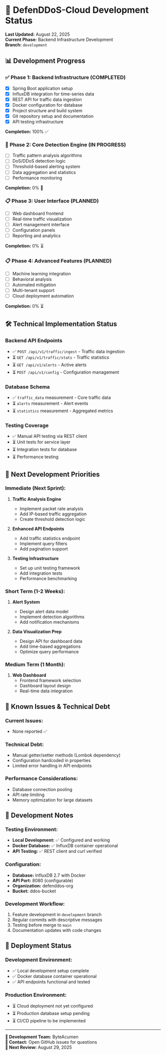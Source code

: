 # 🚧 DefenDDoS-Cloud Development Status

**Last Updated:** August 22, 2025  
**Current Phase:** Backend Infrastructure Development  
**Branch:** `development`

## 📊 Development Progress

### ✅ **Phase 1: Backend Infrastructure (COMPLETED)**
- [x] Spring Boot application setup
- [x] InfluxDB integration for time-series data
- [x] REST API for traffic data ingestion
- [x] Docker configuration for database
- [x] Project structure and build system
- [x] Git repository setup and documentation
- [x] API testing infrastructure

**Completion:** 100% ✅

### 🔄 **Phase 2: Core Detection Engine (IN PROGRESS)**
- [ ] Traffic pattern analysis algorithms
- [ ] DoS/DDoS detection logic
- [ ] Threshold-based alerting system
- [ ] Data aggregation and statistics
- [ ] Performance monitoring

**Completion:** 0% 🚧

### 📋 **Phase 3: User Interface (PLANNED)**
- [ ] Web dashboard frontend
- [ ] Real-time traffic visualization
- [ ] Alert management interface
- [ ] Configuration panels
- [ ] Reporting and analytics

**Completion:** 0% ⏳

### 📋 **Phase 4: Advanced Features (PLANNED)**
- [ ] Machine learning integration
- [ ] Behavioral analysis
- [ ] Automated mitigation
- [ ] Multi-tenant support
- [ ] Cloud deployment automation

**Completion:** 0% ⏳

## 🛠️ Technical Implementation Status

### **Backend API Endpoints**
- ✅ `POST /api/v1/traffic/ingest` - Traffic data ingestion
- ⏳ `GET /api/v1/traffic/stats` - Traffic statistics
- ⏳ `GET /api/v1/alerts` - Active alerts
- ⏳ `POST /api/v1/config` - Configuration management

### **Database Schema**
- ✅ `traffic_data` measurement - Core traffic data
- ⏳ `alerts` measurement - Alert events
- ⏳ `statistics` measurement - Aggregated metrics

### **Testing Coverage**
- ✅ Manual API testing via REST client
- ⏳ Unit tests for service layer
- ⏳ Integration tests for database
- ⏳ Performance testing

## 🎯 Next Development Priorities

### **Immediate (Next Sprint):**
1. **Traffic Analysis Engine**
   - Implement packet rate analysis
   - Add IP-based traffic aggregation
   - Create threshold detection logic

2. **Enhanced API Endpoints**
   - Add traffic statistics endpoint
   - Implement query filters
   - Add pagination support

3. **Testing Infrastructure**
   - Set up unit testing framework
   - Add integration tests
   - Performance benchmarking

### **Short Term (1-2 Weeks):**
1. **Alert System**
   - Design alert data model
   - Implement detection algorithms
   - Add notification mechanisms

2. **Data Visualization Prep**
   - Design API for dashboard data
   - Add time-based aggregations
   - Optimize query performance

### **Medium Term (1 Month):**
1. **Web Dashboard**
   - Frontend framework selection
   - Dashboard layout design
   - Real-time data integration

## 🐛 Known Issues & Technical Debt

### **Current Issues:**
- None reported ✅

### **Technical Debt:**
- Manual getter/setter methods (Lombok dependency)
- Configuration hardcoded in properties
- Limited error handling in API endpoints

### **Performance Considerations:**
- Database connection pooling
- API rate limiting
- Memory optimization for large datasets

## 📝 Development Notes

### **Testing Environment:**
- **Local Development:** ✅ Configured and working
- **Docker Database:** ✅ InfluxDB container operational
- **API Testing:** ✅ REST client and curl verified

### **Configuration:**
- **Database:** InfluxDB 2.7 with Docker
- **API Port:** 8080 (configurable)
- **Organization:** defenddos-org
- **Bucket:** ddos-bucket

### **Development Workflow:**
1. Feature development in `development` branch
2. Regular commits with descriptive messages
3. Testing before merge to `main`
4. Documentation updates with code changes

## 🚀 Deployment Status

### **Development Environment:**
- ✅ Local development setup complete
- ✅ Docker database container operational
- ✅ API endpoints functional and tested

### **Production Environment:**
- ⏳ Cloud deployment not yet configured
- ⏳ Production database setup pending
- ⏳ CI/CD pipeline to be implemented

---

**👥 Development Team:** ByteAcumen  
**📧 Contact:** Open GitHub issues for questions  
**📅 Next Review:** August 29, 2025
